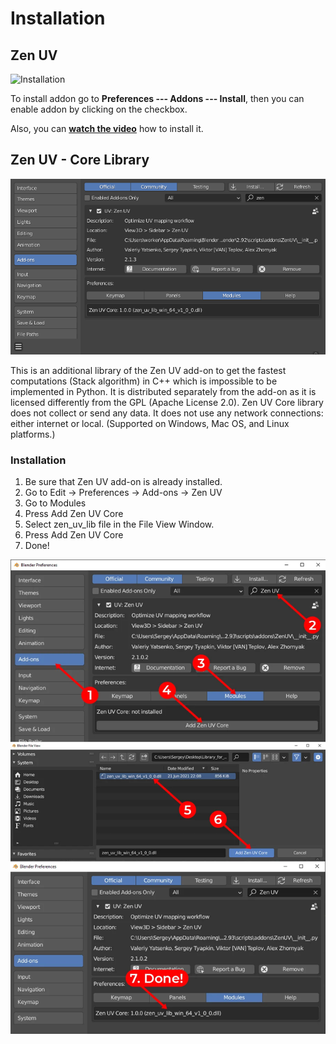 # Installation

## Zen UV

![Installation](img/screen/installation.png)

To install addon go to **Preferences --- Addons --- Install**, then you can enable addon by clicking on the checkbox.

Also, you can [**watch the video**](https://youtu.be/dqpgWcRBE4o?t=17) how to install it.

## Zen UV - Core Library
![Core Library](img/screen/core_library/core_library.png)

This is an additional library of the Zen UV add-on to get the fastest computations (Stack algorithm) in C++ which is impossible to be implemented in Python. It is distributed separately from the add-on as it is licensed differently from the GPL (Apache License 2.0). Zen UV Core library does not collect or send any data. It does not use any network connections: either internet or local. (Supported on Windows, Mac OS, and Linux platforms.)

### Installation

1. Be sure that Zen UV add-on is already installed.
2. Go to Edit -> Preferences -> Add-ons -> Zen UV
3. Go to Modules
4. Press  Add Zen UV Core
5. Select zen_uv_lib file in the File View Window. 
6. Press  Add Zen UV Core
7. Done!

![Core Installation](img/screen/core_library/core_installation.png)